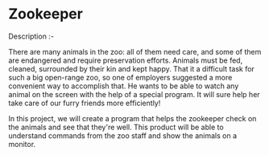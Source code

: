 # Zookeeper

Description :- 

There are many animals in the zoo: all of them need care, and some of them are endangered and require preservation efforts. Animals must be fed, cleaned, surrounded by their kin and kept happy. That it a difficult task for such a big open-range zoo, so one of employers suggested a more convenient way to accomplish that. He wants to be able to watch any animal on the screen with the help of a special program. It will sure help her take care of our furry friends more efficiently!

In this project, we will create a program that helps the zookeeper check on the animals and see that they're well. This product will be able to understand commands from the zoo staff and show the animals on a monitor.
